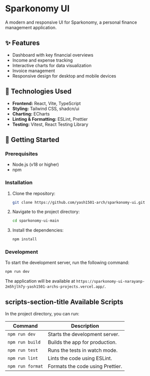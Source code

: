 # Sparkonomy UI

A modern and responsive UI for Sparkonomy, a personal finance management application.

## ✨ Features

*   Dashboard with key financial overviews
*   Income and expense tracking
*   Interactive charts for data visualization
*   Invoice management
*   Responsive design for desktop and mobile devices

## 🚀 Technologies Used

*   **Frontend:** React, Vite, TypeScript
*   **Styling:** Tailwind CSS, shadcn/ui
*   **Charting:** ECharts
*   **Linting & Formatting:** ESLint, Prettier
*   **Testing:** Vitest, React Testing Library

## 🏁 Getting Started

### Prerequisites

*   Node.js (v18 or higher)
*   npm

### Installation

1.  Clone the repository:
    ```bash
    git clone https://github.com/yash1501-arch/sparkonomy-ui.git
    ```
2.  Navigate to the project directory:
    ```bash
    cd sparkonomy-ui-main
    ```
3.  Install the dependencies:
    ```bash
    npm install
    ```

### Development

To start the development server, run the following command:

```bash
npm run dev
```

The application will be available at `https://sparkonomy-ui-narayanp-2m5hjlh7y-yash1501-archs-projects.vercel.app/`.

## scripts-section-title Available Scripts

In the project directory, you can run:

| Command         | Description                                    |
| --------------- | ---------------------------------------------- |
| `npm run dev`   | Starts the development server.                 |
| `npm run build` | Builds the app for production.                 |
| `npm run test`  | Runs the tests in watch mode.                  |
| `npm run lint`  | Lints the code using ESLint.                   |
| `npm run format`| Formats the code using Prettier.               |

